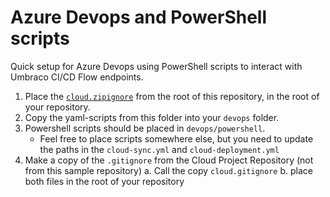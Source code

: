 # Azure Devops and PowerShell scripts
Quick setup for Azure Devops using PowerShell scripts to interact with Umbraco CI/CD Flow endpoints.

1. Place the [`cloud.zipignore`](../../cloud.zipignore) from the root of this repository, in the root of your repository.
2. Copy the yaml-scripts from this folder into your `devops` folder.
3. Powershell scripts should be placed in `devops/powershell`.
    - Feel free to place scripts somewhere else, but you need to update the paths in the `cloud-sync.yml` and `cloud-deployment.yml`
4. Make a copy of the `.gitignore` from the Cloud Project Repository (not from this sample repository)
    a. Call the copy `cloud.gitignore`
    b. place both files in the root of your repository
